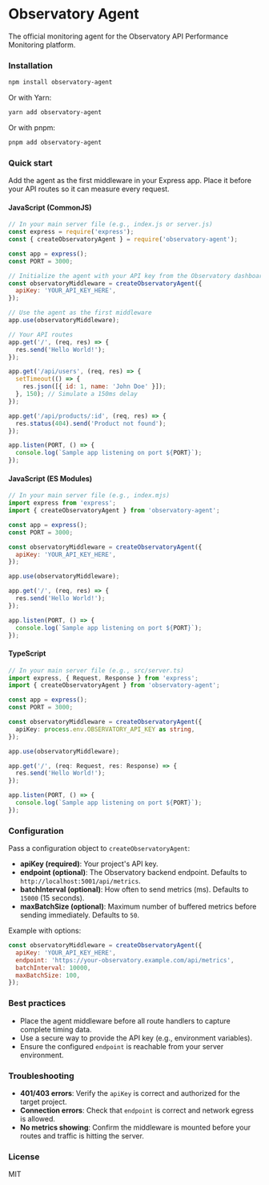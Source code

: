 # Observatory Agent

The official monitoring agent for the Observatory API Performance Monitoring platform.

### Installation

```bash
npm install observatory-agent
```

Or with Yarn:

```bash
yarn add observatory-agent
```

Or with pnpm:

```bash
pnpm add observatory-agent
```

### Quick start

Add the agent as the first middleware in your Express app. Place it before your API routes so it can measure every request.

#### JavaScript (CommonJS)

```js
// In your main server file (e.g., index.js or server.js)
const express = require('express');
const { createObservatoryAgent } = require('observatory-agent');

const app = express();
const PORT = 3000;

// Initialize the agent with your API key from the Observatory dashboard
const observatoryMiddleware = createObservatoryAgent({
  apiKey: 'YOUR_API_KEY_HERE',
});

// Use the agent as the first middleware
app.use(observatoryMiddleware);

// Your API routes
app.get('/', (req, res) => {
  res.send('Hello World!');
});

app.get('/api/users', (req, res) => {
  setTimeout(() => {
    res.json([{ id: 1, name: 'John Doe' }]);
  }, 150); // Simulate a 150ms delay
});

app.get('/api/products/:id', (req, res) => {
  res.status(404).send('Product not found');
});

app.listen(PORT, () => {
  console.log(`Sample app listening on port ${PORT}`);
});
```

#### JavaScript (ES Modules)

```js
// In your main server file (e.g., index.mjs)
import express from 'express';
import { createObservatoryAgent } from 'observatory-agent';

const app = express();
const PORT = 3000;

const observatoryMiddleware = createObservatoryAgent({
  apiKey: 'YOUR_API_KEY_HERE',
});

app.use(observatoryMiddleware);

app.get('/', (req, res) => {
  res.send('Hello World!');
});

app.listen(PORT, () => {
  console.log(`Sample app listening on port ${PORT}`);
});
```

#### TypeScript

```ts
// In your main server file (e.g., src/server.ts)
import express, { Request, Response } from 'express';
import { createObservatoryAgent } from 'observatory-agent';

const app = express();
const PORT = 3000;

const observatoryMiddleware = createObservatoryAgent({
  apiKey: process.env.OBSERVATORY_API_KEY as string,
});

app.use(observatoryMiddleware);

app.get('/', (req: Request, res: Response) => {
  res.send('Hello World!');
});

app.listen(PORT, () => {
  console.log(`Sample app listening on port ${PORT}`);
});
```

### Configuration

Pass a configuration object to `createObservatoryAgent`:

- **apiKey (required)**: Your project's API key.
- **endpoint (optional)**: The Observatory backend endpoint. Defaults to `http://localhost:5001/api/metrics`.
- **batchInterval (optional)**: How often to send metrics (ms). Defaults to `15000` (15 seconds).
- **maxBatchSize (optional)**: Maximum number of buffered metrics before sending immediately. Defaults to `50`.

Example with options:

```js
const observatoryMiddleware = createObservatoryAgent({
  apiKey: 'YOUR_API_KEY_HERE',
  endpoint: 'https://your-observatory.example.com/api/metrics',
  batchInterval: 10000,
  maxBatchSize: 100,
});
```

### Best practices

- Place the agent middleware before all route handlers to capture complete timing data.
- Use a secure way to provide the API key (e.g., environment variables).
- Ensure the configured `endpoint` is reachable from your server environment.

### Troubleshooting

- **401/403 errors**: Verify the `apiKey` is correct and authorized for the target project.
- **Connection errors**: Check that `endpoint` is correct and network egress is allowed.
- **No metrics showing**: Confirm the middleware is mounted before your routes and traffic is hitting the server.

### License

MIT


